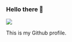 ### Hello there 👋

![](https://media1.giphy.com/media/xTiIzJSKB4l7xTouE8/giphy.gif?cid=ecf05e47ds1q2ndmztugdjie7o0tuw2bmfj545u8vwqpfck8&rid=giphy.gif&ct=g)

This is my Github profile. <br>

